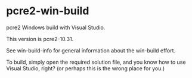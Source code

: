 # pcre2-win-build

pcre2 Windows build with Visual Studio.

This version is pcre2-10.31.

See win-build-info for general information about the
win-build effort.

To build, simply open the required solution file, and
you know how to use Visual Studio, right?
(or perhaps this is the wrong place for you.)
